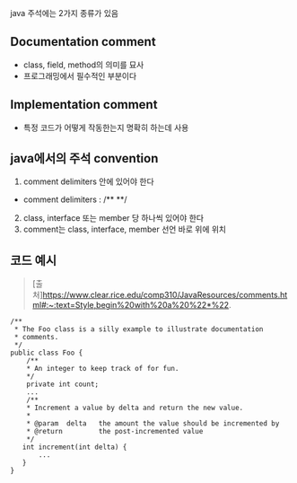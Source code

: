 java 주석에는 2가지 종류가 있음

## Documentation comment
- class, field, method의 의미를 묘사
- 프로그래밍에서 필수적인 부분이다

## Implementation comment
- 특정 코드가 어떻게 작동한는지 명확히 하는데 사용

## java에서의 주석 convention
1. comment delimiters 안에 있어야 한다 
- comment delimiters : /** **/
2. class, interface 또는 member 당 하나씩 있어야 한다
3. comment는 class, interface, member 선언 바로 위에 위치

## 코드 예시
> [출처]https://www.clear.rice.edu/comp310/JavaResources/comments.html#:~:text=Style,begin%20with%20a%20%22*%22.
```
/**
 * The Foo class is a silly example to illustrate documentation 
 * comments.
 */
public class Foo { 
    /**
    * An integer to keep track of for fun.
    */
    private int count; 
    ... 
    /**
    * Increment a value by delta and return the new value. 
    *
    * @param  delta   the amount the value should be incremented by
    * @return         the post-incremented value
    */
   int increment(int delta) {
       ...
   }
} 
```

